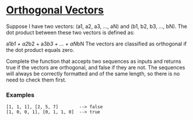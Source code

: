 # [Orthogonal Vectors](https://www.codewars.com/kata/53670c5867e9f2222f000225) #

Suppose I have two vectors: (a1, a2, a3, ..., aN) and (b1, b2, b3, ..., bN). The dot product between these two vectors is defined as:

a1*b1 + a2*b2 + a3*b3 + ... + aN*bN
The vectors are classified as orthogonal if the dot product equals zero.

Complete the function that accepts two sequences as inputs and returns true if the vectors are orthogonal, and false if they are not. The sequences will always be correctly formatted and of the same length, so there is no need to check them first.

### Examples ###

    [1, 1, 1], [2, 5, 7]        --> false
    [1, 0, 0, 1], [0, 1, 1, 0]  --> true
